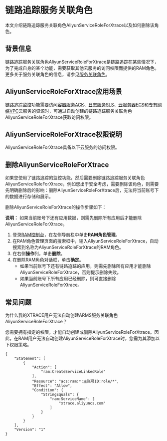 # 链路追踪服务关联角色

本文介绍链路追踪服务关联角色AliyunServiceRoleForXtrace以及如何删除该角色。

## 背景信息

链路追踪服务关联角色AliyunServiceRoleForXtrace是链路追踪在某些情况下，为了完成自身的某个功能，需要获取其他云服务的访问权限而提供的RAM角色。更多关于服务关联角色的信息，请参见[服务关联角色](/intl.zh-CN/角色管理/服务关联角色.md)。

## AliyunServiceRoleForXtrace应用场景

链路追踪监控功能需要访问[容器服务ACK](/intl.zh-CN/产品简介/什么是容器服务Kubernetes版.md)、[日志服务SLS](/intl.zh-CN/产品简介/什么是日志服务.md)、[云服务器ECS](/intl.zh-CN/产品简介/什么是云服务器ECS.md)和[专有网络VPC](/intl.zh-CN/产品简介/什么是专有网络.md)云服务的资源时，可通过自动创建的链路追踪服务关联角色AliyunServiceRoleForXtrace获取访问权限。

## AliyunServiceRoleForXtrace权限说明



AliyunServiceRoleForXtrace具备以下云服务的访问权限。

## 删除AliyunServiceRoleForXtrace

如果您使用了链路追踪的监控功能，然后需要删除链路追踪服务关联角色AliyunServiceRoleForXtrace，例如您出于安全考虑，需要删除该角色，则需要先明确删除后的影响：删除AliyunServiceRoleForXtrace后，无法将当前账号下的数据进行存储和展示。

删除AliyunServiceRoleForXtrace的操作步骤如下：

**说明：** 如果当前账号下还有应用数据，则需先删除所有应用后才能删除AliyunServiceRoleForXtrace。

1.  登录[RAM控制台](http://ram.console.aliyun.com/)，在左侧导航栏中单击**RAM角色管理**。
2.  在RAM角色管理页面的搜索框中，输入AliyunServiceRoleForXtrace，自动搜索到名称为AliyunServiceRoleForXtrace的RAM角色。
3.  在右侧**操作**列，单击**删除**。
4.  在删除RAM角色对话框，单击**确定**。
    -   如果当前账号下还有链路追踪的应用，则需先删除所有应用才能删除AliyunServiceRoleForXtrace，否则提示删除失败。
    -   如果当前账号下所有应用已经删除，则可直接删除AliyunServiceRoleForXtrace。

## 常见问题

为什么我的XTRACE用户无法自动创建ARMS服务关联角色AliyunServiceRoleForXtrace？

您需要拥有指定的权限，才能自动创建或删除AliyunServiceRoleForXtrace。因此，在RAM用户无法自动创建AliyunServiceRoleForXtrace时，您需为其添加以下权限策略。

```
{
    "Statement": [
        {
            "Action": [
                "ram:CreateServiceLinkedRole"
            ],
            "Resource": "acs:ram:*:主账号ID:role/*",
            "Effect": "Allow",
            "Condition": {
                "StringEquals": {
                    "ram:ServiceName": [
                        "xtrace.aliyuncs.com"
                    ]
                }
            }
        }
    ],
    "Version": "1"
}
```


